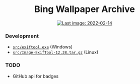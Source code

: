 <h1 align="center">Bing Wallpaper Archive</h1>

<div align="center">
	<a href="https://github.com/npanuhin/bing-wallpaper-archive/actions/workflows/daily_update.yml">
		<img alt="Last image: 2022-02-14" src="https://img.shields.io/static/v1?label=Last%20image,%20US&message=2022-02-14&color=informational&style=flat">
	</a>
<!-- <img alt="Updated on: 2022-01-05" src="https://img.shields.io/static/v1?label=Updated%20on&message=2022-01-05&color=informational&link=https://github.com/npanuhin/bing-wallpaper-archive/actions/workflows/daily_update.yml&link=https://github.com/npanuhin/bing-wallpaper-archive/raw/master/api/US/images/2022-01-05.jpg"> -->
</div>


### Development

-  [`src/exiftool.exe`](https://npanuhin.me/files/exiftool.exe) (Windows)
-  [`src/Image-ExifTool-12.38.tar.gz`](https://npanuhin.me/files/Image-ExifTool-12.38.tar.gz) (Linux)


### TODO

-  GitHub api for badges
